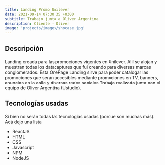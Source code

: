 ```yaml
---
title: Landing Promo Unilever
date: 2021-09-14 07:30:35 +0300
subtitle: Trabajo junto a Oliver Argentina
description: Cliente - Oliver
image: 'projects/images/shocase.jpg'
---
```


<!-- <div class="gallery-box">
  <div class="gallery">
    <img src="/images/project-5.jpg" alt="Project">
    <img src="/images/project-8.jpg" alt="Project">
    <img src="/images/project-7.jpg" alt="Project">
  </div>
  <em>Projects / <a href="https://unsplash.com/" target="_blank">Unsplash</a></em>
</div> -->

<div class="block-header inner-sm" style="margin-top: 1.5em; margin-bottom: 1.5em">
  <h2 class="block-title line-top">Descripción</h2>
</div>

Landing creada para las promociones vigentes en Unilever. Allí se alojan y muestran todas los datacaptures que fui creando para diversas marcas conglomerados. Esta OnePage Landing sirve para poder catalogar las promociones que serán accesibles mediante promociones en TV, banners, anuncios en la calle y diversas redes sociales
Trabajo realizado junto con el equipo de Oliver Argentina (Ustudio).

<div class="block-header inner-sm" style="margin-bottom: 1.5em">
  <h2 class="block-title line-top">Tecnologías usadas</h2>
</div>

Si bien no serán todas las tecnologías usadas (porque son muchas más). Acá dejo una lista


- ReactJS
- HTML
- CSS
- Javascript
- NPM
- NodeJS